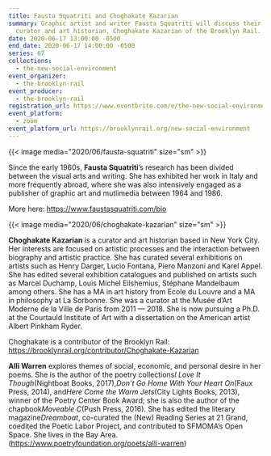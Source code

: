 ```yaml
---
title: Fausta Squatriti and Choghakate Kazarian
summary: Graphic artist and writer Fausta Squatriti will discuss their work with
  curator and art historian, Choghakate Kazarian of the Brooklyn Rail.
date: 2020-06-17 13:00:00 -0500
end_date: 2020-06-17 14:00:00 -0500
series: 67
collections:
  - the-new-social-environment
event_organizer:
  - the-brooklyn-rail
event_producer:
  - the-brooklyn-rail
registration_url: https://www.eventbrite.com/e/the-new-social-environment-67-fausta-squatriti-tickets-109405217952
event_platform:
  - zoom
event_platform_url: https://brooklynrail.org/new-social-environment
---
```

{{< image media="2020/06/fausta-squatriti" size="sm" >}}

Since the early 1960s, **Fausta Squatriti**’s research has been divided between the visual arts and writing. She has exhibited her work in Italy and more frequently abroad, where she was also intensively engaged as a publisher of graphic art and mutlimedia between 1964 and 1986.

More here: <https://www.faustasquatriti.com/bio>

{{< image media="2020/06/choghakate-kazarian" size="sm" >}}

**Choghakate Kazarian** is a curator and art historian based in New York City. Her interests are focused on artistic processes and the interaction between biography and artistic practice. She has curated several exhibitions on artists such as Henry Darger, Lucio Fontana, Piero Manzoni and Karel Appel. She has edited several exhibition catalogues and published on artists such as Marcel Duchamp, Louis Michel Eilshemius, Stéphane Mandelbaum among others. She has a MA in art history from Ecole du Louvre and a MA in philosophy at La Sorbonne. She was a curator at the Musée d’Art Moderne de la Ville de Paris from 2011 — 2018. She is now pursuing a Ph.D. at the Courtauld Institute of Art with a dissertation on the American artist Albert Pinkham Ryder.

Choghakate is a contributor of the Brooklyn Rail: <https://brooklynrail.org/contributor/Choghakate-Kazarian>

**Alli Warren** explores themes of social, economic, and personal desire in her poems. She is the author of the poetry collections*I Love It Though*(Nightboat Books, 2017),*Don’t Go Home With Your Heart On*(Faux Press, 2014), and*Here Come the Warm Jets*(City Lights Books, 2013), winner of the Poetry Center Book Award; she is also the author of the chapbook*Moveable C*(Push Press, 2016). She has edited the literary magazine*Dreamboat*, co-curated the (New) Reading Series at 21 Grand, coedited the Poetic Labor Project, and contributed to SFMOMA’s Open Space. She lives in the Bay Area. (<https://www.poetryfoundation.org/poets/alli-warren>)